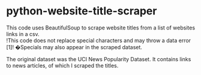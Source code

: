 # python-website-title-scraper
This code uses BeautifulSoup to scrape website titles from a list of websites links in a csv. 
<br>!This code does not replace special characters and may throw a data error [1]! �Specials may also appear in the scraped dataset.

The original dataset was the UCI News Popularity Dataset. It contains links to news articles, of which I scraped the titles.
<br>
<title> tags are what's being scraped. If you want to change the HTML tag target, change line 10 ["titles"]. It can support multiple tags e.g. ["h1", "h2", "h3"].
<br><br>
lists.csv is a UTF-8 CSV, which does not work for the code. You will receive the error "No connection adapters were found for '%s'" % url." Just open the csv and save as a new normal csv. The original (normal csv) complete list will throw special character errors with my code, so I ran in chunks [1].
<br><br>
links_2.csv is a normal csv with relevant website links. It should contain the list of links to be used by the code.
<br><br>
links_3.csv is the csv where all the scraped titles will be added to so my links_3.csv file obviously already has scraped content. The output is written into one row where each title is a new column. If you want it to be one column, you can transpose it in excel (For code, maybe try pandas transpose()?).
<br><br>
final_titles is the list of news articles titles from the UCI News Popularity Dataset.
<br><br>
This was the first step of my group data analysis project (name: clickbait popularity project).
  
 
  
  
<br><br><br>
[1] If you run the original dataset, it will throw an error at line 9080: 'UnicodeEncodeError: 'gbk' codec can't encode character '\xe4' in position 28: illegal multibyte sequence.' This is due to a "ä" character in the title. I just manually copied the title into the final excel. It took me 5140 seconds to run 9080 lines of the News Popularity Dataset before it threw an error. I didn't want to run it again so I just copied all the outputted scraped titles, text replaced the HTML tags[2], and pasted it into an excel.
<br>EDIT: errors: 9080 "ä", 11373 "ö", 11409 "ä", 11588 "ö", 17036 '\xa0', 18122 '\xa0', 19937 '\xa0', 23152 ñ, 26004 '\xb2', 26988 ã, 27108 ã, 27389 ã, 27405  ñ, 31314, 31466 '\xa0', 35705 '\xa0', 37068 '£' '\xa3', 37255 '\xa3', 37289 '\xa3', 37365 '\xa3', 37805 '\xa3', and 38595 '\xa3'.
<br>EDIT: I didn't realize there are so few special characters not accepted by this code. Might be an easy fix by writing code to replace the '\xe4','\xa0', '\xf1', etc. (try .decode('iso-8859-1') or .encode('utf-8')?)
  
[2] The final csv will have HTML tags around the titles. I tried .replace and .get_text(), but they were bugs; the errors were most likely due to the title being saved as class 'bs4.element.ResultSet.' I didn't need a complete polished result in one go so I took a shortcut. Fastest way is to just run it through a text replacing website e.g. https://www.browserling.com/tools/text-replace. Run it twice as you have to remove the beginning and closing tag separately.

[3] For large datasets like I had: if the code throws an error, just copy all the outputs, text replace it, and paste it in an excel. Data is added to the csv by appending so it won't overwrite the content that's already in the csv. Just manually retrive the title that threw an error. There's no need to waste time running it again. 
  
[4] There is one line removed from the dataset. It is line 14686 as the page was not found.

